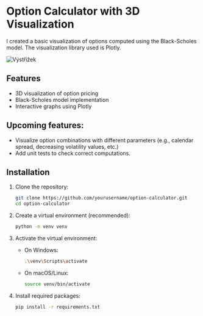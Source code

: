 # Option Calculator with 3D Visualization

I created a basic visualization of options computed using the Black-Scholes model. The visualization library used is Plotly.

![Výstřižek](https://github.com/user-attachments/assets/10f57509-5909-4c0f-bf16-1ba9c11627bc)

## Features
- 3D visualization of option pricing
- Black-Scholes model implementation
- Interactive graphs using Plotly

## Upcoming features:

- Visualize option combinations with different parameters (e.g., calendar spread, decreasing volatility values, etc.)
- Add unit tests to check correct computations.


## Installation

1. Clone the repository:
   ```bash
   git clone https://github.com/yourusername/option-calculator.git
   cd option-calculator
   ```

2. Create a virtual environment (recommended):
   ```bash
   python -m venv venv
   ```

3. Activate the virtual environment:
   - On Windows:
     ```bash
     .\venv\Scripts\activate
     ```
   - On macOS/Linux:
     ```bash
     source venv/bin/activate
     ```

4. Install required packages:
   ```bash
   pip install -r requirements.txt
   ```
